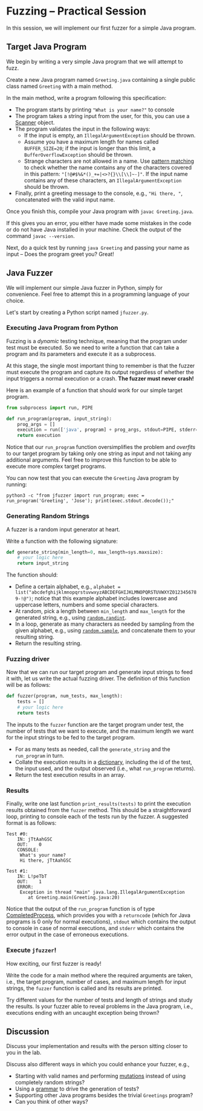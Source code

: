 # Fuzzing – Practical Session

In this session, we will implement our first fuzzer for a simple Java program.

## Target Java Program

We begin by writing a very simple Java program that we will attempt to fuzz.

Create a new Java program named `Greeting.java` containing a single public class named `Greeting` with a main method.

In the main method, write a program following this specification:

- The program starts by printing `"What is your name?"` to console
- The program takes a string input from the user, for this, you can use a [Scanner](https://www.w3schools.com/java/java_user_input.asp) object.
- The program validates the input in the following ways:
  - If the input is empty, an `IllegalArgumentException` should be thrown.
  - Assume you have a maximum length for names called `BUFFER_SIZE=20`; if the input is longer than this limit, a `BufferOverflowException` should be thrown.
  - Strange characters are not allowed in a name. Use [pattern matching](https://www.w3schools.com/java/java_regex.asp) to check whether the name contains any of the characters covered in this pattern: `"[!@#$%&*()_+=|<>?{}\\[\\]~-]"`. If the input name contains any of these characters, an `IllegalArgumentException` should be thrown.
- Finally, print a greeting message to the console, e.g., `"Hi there, "`, concatenated with the valid input name.

Once you finish this, compile your Java program with `javac Greeting.java`.

If this gives you an error, you either have made some mistakes in the code or do not have Java installed in your machine. Check the output of the command `javac --version`.

Next, do a quick test by running `java Greeting` and passing your name as input – Does the program greet you? Great!

## Java Fuzzer

We will implement our simple Java fuzzer in Python, simply for convenience. Feel free to attempt this in a programming language of your choice. 

Let's start by creating a Python script named `jfuzzer.py`.

### Executing Java Program from Python

Fuzzing is a _dynamic_ testing technique, meaning that the program under test must be executed. So we need to write a function that can take a program and its parameters and execute it as a subprocess.

At this stage, the single most important thing to remember is that the fuzzer must execute the program and capture its output regardless of whether the input triggers a normal execution or a crash. **The fuzzer must never crash!**

Here is an example of a function that should work for our simple target program.

```python
from subprocess import run, PIPE

def run_program(program, input_string):
    prog_args = []
    execution = run(['java', program] + prog_args, stdout=PIPE, stderr=PIPE, input=input_string.encode("utf-8"))
    return execution
```

Notice that our `run_program` function oversimplifies the problem and _overfits_ to our target program by taking only one string as input and not taking any additional arguments. Feel free to improve this function to be able to execute more complex target programs.

You can now test that you can execute the `Greeting` Java program by running:

```shell
python3 -c "from jfuzzer import run_program; exec = run_program('Greeting', 'Jose'); print(exec.stdout.decode());"
```

### Generating Random Strings

A fuzzer is a random input generator at heart.

Write a function with the following signature:

```python
def generate_string(min_length=0, max_length=sys.maxsize):
    # your logic here
    return input_string
```

The function should:

- Define a certain alphabet, e.g., `alphabet = list("abcdefghijklmnopqrstuvwxyzABCDEFGHIJKLMNOPQRSTUVWXYZ0123456789-!@")`; notice that this example alphabet includes lowercase and uppercase letters, numbers and some special characters.
- At random, pick a length between `min_length` and `max_length` for the generated string, e.g., using [`random.randint`](https://www.w3schools.com/python/ref_random_randint.asp).
- In a loop, generate as many characters as needed by sampling from the given alphabet, e.g., using [`random.sample`](https://www.w3schools.com/python/ref_random_sample.asp), and concatenate them to your resulting string.
- Return the resulting string.

### Fuzzing driver

Now that we can run our target program and generate input strings to feed it with, let us write the actual fuzzing driver. The definition of this function will be as follows:

```python
def fuzzer(program, num_tests, max_length):
    tests = []
    # your logic here
    return tests
```

The inputs to the `fuzzer` function are the target program under test, the number of tests that we want to execute, and the maximum length we want for the input strings to be fed to the target program.

- For as many tests as needed, call the `generate_string` and the `run_program` in turn.
- Collate the execution results in a [dictionary](https://www.w3schools.com/python/python_dictionaries.asp), including the id of the test, the input used, and the output observed (i.e., what `run_program` returns).
- Return the test execution results in an array.

### Results

Finally, write one last function `print_results(tests)` to print the execution results obtained from the `fuzzer` method. This should be a straightforward loop, printing to console each of the tests run by the fuzzer. A suggested format is as follows:

```
Test #0:
    IN: jTtAahGSC
    OUT:    0
    CONSOLE:
     What's your name?
     Hi there, jTtAahGSC

Test #1:
    IN: L!peTbT
    OUT:    1
    ERROR:
     Exception in thread "main" java.lang.IllegalArgumentException
        at Greeting.main(Greeting.java:20)
```

Notice that the output of the `run_program` function is of type [CompletedProcess](https://realpython.com/python-subprocess/#the-completedprocess-object), which provides you with a `returncode` (which for Java programs is 0 only for normal executions), `stdout` which contains the output to console in case of normal executions, and `stderr` which contains the error output in the case of erroneous executions.

### Execute `jfuzzer`!

How exciting, our first fuzzer is ready!

Write the code for a main method where the required arguments are taken, i.e., the target program, number of cases, and maximum length for input strings, the `fuzzer` function is called and its results are printed.

Try different values for the number of tests and length of strings and study the results. Is your fuzzer able to reveal problems in the Java program, i.e., executions ending with an uncaught exception being thrown?

## Discussion

Discuss your implementation and results with the person sitting closer to you in the lab.

Discuss also different ways in which you could enhance your fuzzer, e.g.,

- Starting with valid names and performing [mutations](https://www.fuzzingbook.org/html/MutationFuzzer.html) instead of using completely random strings?
- Using a [grammar](https://www.fuzzingbook.org/html/Grammars.html) to drive the generation of tests?
- Supporting other Java programs besides the trivial `Greetings` program?
- Can you think of other ways?
